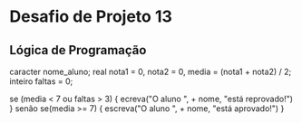 # Desafio de Projeto 13

## Lógica de Programação

caracter nome_aluno;
real nota1 = 0, nota2 = 0, media = (nota1 + nota2) / 2;
inteiro faltas = 0;

se (media < 7 ou faltas > 3) {
	ecreva("O aluno ", + nome, "está reprovado!")
} senão se(media >= 7) {
	escreva("O aluno ", + nome, "está aprovado!")
}
